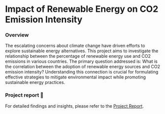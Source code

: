 # Impact of Renewable Energy on CO2 Emission Intensity

### Overview
The escalating concerns about climate change have driven efforts to explore sustainable energy alternatives. This project aims to investigate the relationship between the percentage of renewable energy use and CO2 emissions in various countries. The primary question addressed is: What is the correlation between the adoption of renewable energy sources and CO2 emission intensity? Understanding this connection is crucial for formulating effective strategies to mitigate environmental impact while promoting sustainable energy practices.


### Project report 📄
For detailed findings and insights, please refer to the [Project Report](https://github.com/yagnesh-collab/made-template/tree/main/project/report.ipynb).